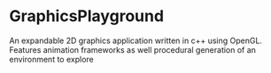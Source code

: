 # GraphicsPlayground
An expandable 2D graphics application written in c++ using OpenGL. Features animation frameworks as well procedural generation of an environment to explore
